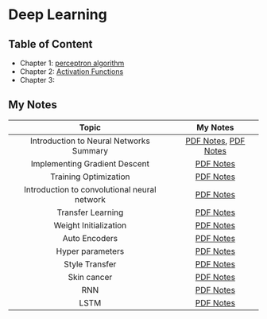 # Deep Learning 

## Table of Content
* Chapter 1: [perceptron algorithm](https://github.com/NinaM31/DeepLearning-series/blob/main/1.%20Perceptron.ipynb) 
* Chapter 2: [Activation Functions](https://github.com/NinaM31/DeepLearning-series/blob/main/2.%20Activation%20Function.ipynb)
* Chapter 3:

## My Notes
| Topic | My Notes |
|:-----:|:--------:|
| Introduction to Neural Networks Summary | [PDF Notes](https://github.com/NinaM31/DeepLearning-series/blob/main/PDF%20Notes/Introduction%20to%20Neural%20Network%20summary%20.pdf), [PDF Notes](https://github.com/NinaM31/DeepLearning-series/blob/main/PDF%20Notes/Introduction%20to%20Neural%20Networks.pdf) |
| Implementing Gradient Descent | [PDF Notes](https://github.com/NinaM31/DeepLearning-series/blob/main/PDF%20Notes/Implementing%20Gradient%20Descent.pdf) |
| Training Optimization | [PDF Notes](https://github.com/NinaM31/DeepLearning-series/blob/main/PDF%20Notes/Training%20Neural%20Networks%20.pdf) |
| Introduction to convolutional neural network | [PDF Notes](https://github.com/NinaM31/DeepLearning-series/blob/main/PDF%20Notes/CNN.pdf) |
| Transfer Learning | [PDF Notes](https://github.com/NinaM31/DeepLearning-series/blob/main/PDF%20Notes/Transfer%20learning.pdf) |
| Weight Initialization | [PDF Notes](https://github.com/NinaM31/DeepLearning-series/blob/main/PDF%20Notes/Weight%20Initialization%20.pdf) |
| Auto Encoders | [PDF Notes](https://github.com/NinaM31/DeepLearning-series/blob/main/PDF%20Notes/Auto%20encoders.pdf) |
| Hyper parameters | [PDF Notes](https://github.com/NinaM31/DeepLearning-series/blob/main/PDF%20Notes/Hyper%20parameters%20.pdf) |
| Style Transfer | [PDF Notes](https://github.com/NinaM31/DeepLearning-series/blob/main/PDF%20Notes/Style%20Transfer.pdf) |
| Skin cancer | [PDF Notes](https://github.com/NinaM31/DeepLearning-series/blob/main/PDF%20Notes/Skin%20cancer%20.pdf) |
| RNN | [PDF Notes](https://github.com/NinaM31/DeepLearning-series/blob/main/PDF%20Notes/RNN.pdf) |
| LSTM | [PDF Notes](https://github.com/NinaM31/DeepLearning-series/blob/main/PDF%20Notes/LSTM.pdf) |
